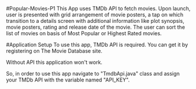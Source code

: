 #Popular-Movies-P1
This App uses TMDb API to fetch movies. 
Upon launch, user is presented with grid arrangement of movie posters, a tap on which transition to a details screen with
additional information like plot synopsis, movie posters, rating and release date of the movie.
The user can sort the list of movies on basis of Most Popular or Highest Rated movies.

#Application Setup
To use this app, TMDb API is required. You can get it by registering on The Movie Database site.

Without API this application won't work.

So, in order to use this app navigate to "TmdbApi.java" class and assign your TMDb API with the variable named "API_KEY".
